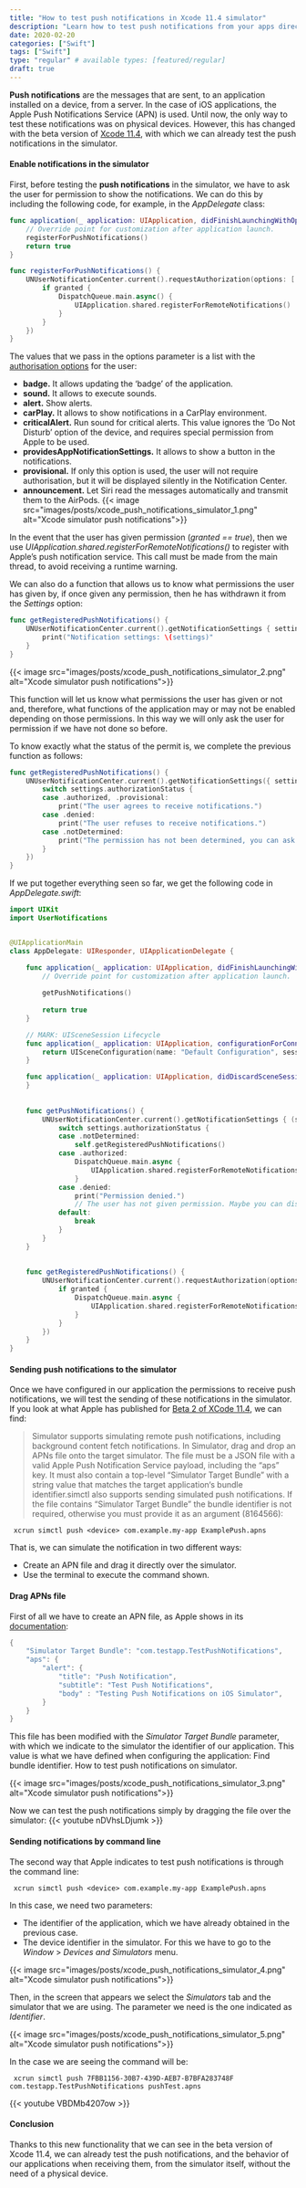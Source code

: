 ```yaml
---
title: "How to test push notifications in Xcode 11.4 simulator"
description: "Learn how to test push notifications from your apps directly in the iOS simulator. You will simply need XCode 11.4 for it. In this post I explain how to do it."
date: 2020-02-20
categories: ["Swift"]
tags: ["Swift"]
type: "regular" # available types: [featured/regular]
draft: true
---
```

**Push notifications** are the messages that are sent, to an application installed on a device, from a server. In the case of iOS applications, the Apple Push Notifications Service (APN) is used. Until now, the only way to test these notifications was on physical devices. However, this has changed with the beta version of [Xcode 11.4](https://developer.apple.com/documentation/xcode_release_notes/xcode_11_4_beta_2_release_notes), with which we can already test the push notifications in the simulator.
#### Enable notifications in the simulator

First, before testing the **push notifications** in the simulator, we have to ask the user for permission to show the notifications. We can do this by including the following code, for example, in the *AppDelegate* class:

```swift
func application(_ application: UIApplication, didFinishLaunchingWithOptions launchOptions: [UIApplication.LaunchOptionsKey: Any]?) -> Bool {
    // Override point for customization after application launch.
    registerForPushNotifications()
    return true
}

func registerForPushNotifications() {
    UNUserNotificationCenter.current().requestAuthorization(options: [.alert, .sound, .badge], completionHandler: {(granted, error) in
        if granted {
            DispatchQueue.main.async() {
                UIApplication.shared.registerForRemoteNotifications()
            }
        }
    })
}
```


The values that we pass in the options parameter is a list with the [authorisation options](https://developer.apple.com/documentation/usernotifications/unauthorizationoptions) for the user:

* **badge.** It allows updating the ‘badge’ of the application.
* **sound.** It allows to execute sounds.
* **alert.** Show alerts.
* **carPlay.** It allows to show notifications in a CarPlay environment.
* **criticalAlert.** Run sound for critical alerts. This value ignores the ‘Do Not Disturb’ option of the device, and requires special permission from Apple to be used.
* **providesAppNotificationSettings.** It allows to show a button in the notifications.
* **provisional.** If only this option is used, the user will not require authorisation, but it will be displayed silently in the Notification Center.
* **announcement.** Let Siri read the messages automatically and transmit them to the AirPods.
{{< image src="images/posts/xcode_push_notifications_simulator_1.png" alt="Xcode simulator push notifications">}}

In the event that the user has given permission (*granted == true*), then we use *UIApplication.shared.registerForRemoteNotifications()* to register with Apple’s push notification service. This call must be made from the main thread, to avoid receiving a runtime warning.

We can also do a function that allows us to know what permissions the user has given by, if once given any permission, then he has withdrawn it from the *Settings* option:

```swift
func getRegisteredPushNotifications() {
    UNUserNotificationCenter.current().getNotificationSettings { settings in
        print("Notification settings: \(settings)"
    }
}
```

{{< image src="images/posts/xcode_push_notifications_simulator_2.png" alt="Xcode simulator push notifications">}}

This function will let us know what permissions the user has given or not and, therefore, what functions of the application may or may not be enabled depending on those permissions. In this way we will only ask the user for permission if we have not done so before.

To know exactly what the status of the permit is, we complete the previous function as follows:

```swift
func getRegisteredPushNotifications() {
    UNUserNotificationCenter.current().getNotificationSettings({ settings in
        switch settings.authorizationStatus {
        case .authorized, .provisional:
            print("The user agrees to receive notifications.")
        case .denied:
            print("The user refuses to receive notifications.")
        case .notDetermined:          
            print("The permission has not been determined, you can ask the user."). 
        }
    })
}
```

If we put together everything seen so far, we get the following code in *AppDelegate.swift*:

```swift
import UIKit
import UserNotifications


@UIApplicationMain
class AppDelegate: UIResponder, UIApplicationDelegate {

    func application(_ application: UIApplication, didFinishLaunchingWithOptions launchOptions: [UIApplication.LaunchOptionsKey: Any]?) -> Bool {
        // Override point for customization after application launch.
        
        getPushNotifications()
        
        return true
    }

    // MARK: UISceneSession Lifecycle
    func application(_ application: UIApplication, configurationForConnecting connectingSceneSession: UISceneSession, options: UIScene.ConnectionOptions) -> UISceneConfiguration {
        return UISceneConfiguration(name: "Default Configuration", sessionRole: connectingSceneSession.role)
    }

    func application(_ application: UIApplication, didDiscardSceneSessions sceneSessions: Set<UISceneSession>) {
    }
    
    
    func getPushNotifications() {
        UNUserNotificationCenter.current().getNotificationSettings { (settings) in
            switch settings.authorizationStatus {
            case .notDetermined:
                self.getRegisteredPushNotifications()
            case .authorized:
                DispatchQueue.main.async {
                    UIApplication.shared.registerForRemoteNotifications()
                }
            case .denied:
                print("Permission denied.")
                // The user has not given permission. Maybe you can display a message remembering why permission is required.
            default:
                break
            }
        }
    }
    
    
    func getRegisteredPushNotifications() {
        UNUserNotificationCenter.current().requestAuthorization(options: [.alert, .sound, .badge], completionHandler: { (granted, error) in
            if granted {
                DispatchQueue.main.async {
                    UIApplication.shared.registerForRemoteNotifications()
                }
            }
        })
    }
}
```

#### Sending push notifications to the simulator

Once we have configured in our application the permissions to receive push notifications, we will test the sending of these notifications in the simulator.
If you look at what Apple has published for [Beta 2 of XCode 11.4](), we can find:

>   Simulator supports simulating remote push notifications, including background content fetch notifications. In Simulator, drag and drop an APNs file onto the target simulator. The file must be a JSON file with a valid Apple Push Notification Service payload, including the “aps” key. It must also contain a top-level “Simulator Target Bundle” with a string value that matches the target application‘s bundle identifier.simctl also supports sending simulated push notifications. If the file contains “Simulator Target Bundle” the bundle identifier is not required, otherwise you must provide it as an argument (8164566):

```shell
 xcrun simctl push <device> com.example.my-app ExamplePush.apns
```

That is, we can simulate the notification in two different ways:

* Create an APN file and drag it directly over the simulator.
* Use the terminal to execute the command shown.

#### Drag APNs file

First of all we have to create an APN file, as Apple shows in its [documentation](https://developer.apple.com/documentation/usernotifications/setting_up_a_remote_notification_server/generating_a_remote_notification):

```swift
{
    "Simulator Target Bundle": "com.testapp.TestPushNotifications",
    "aps": {
        "alert": {
            "title": "Push Notification",
            "subtitle": "Test Push Notifications",
            "body" : "Testing Push Notifications on iOS Simulator",
        }
    }
}
```

This file has been modified with the *Simulator Target Bundle* parameter, with which we indicate to the simulator the identifier of our application. This value is what we have defined when configuring the application:
Find bundle identifier. How to test push notifications on simulator.

{{< image src="images/posts/xcode_push_notifications_simulator_3.png" alt="Xcode simulator push notifications">}}

Now we can test the push notifications simply by dragging the file over the simulator:
{{< youtube nDVhsLDjumk >}}


#### Sending notifications by command line

The second way that Apple indicates to test push notifications is through the command line:

```shell
 xcrun simctl push <device> com.example.my-app ExamplePush.apns
```

In this case, we need two parameters:

* The identifier of the application, which we have already obtained in the previous case.
* The device identifier in the simulator. For this we have to go to the *Window* > *Devices and Simulators* menu.

{{< image src="images/posts/xcode_push_notifications_simulator_4.png" alt="Xcode simulator push notifications">}}

Then, in the screen that appears we select the *Simulators* tab and the simulator that we are using. The parameter we need is the one indicated as *Identifier*.

{{< image src="images/posts/xcode_push_notifications_simulator_5.png" alt="Xcode simulator push notifications">}}

In the case we are seeing the command will be:

```shell
 xcrun simctl push 7FBB1156-30B7-439D-AEB7-B7BFA283748F com.testapp.TestPushNotifications pushTest.apns
```
{{< youtube VBDMb4207ow >}}

#### Conclusion

Thanks to this new functionality that we can see in the beta version of Xcode 11.4, we can already test the push notifications, and the behavior of our applications when receiving them, from the simulator itself, without the need of a physical device.

